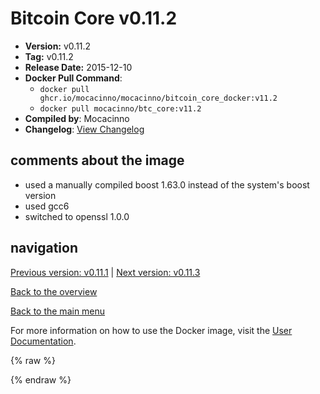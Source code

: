 # Bitcoin Core v0.11.2

- **Version:** v0.11.2
- **Tag:** v0.11.2
- **Release Date:** 2015-12-10
- **Docker Pull Command**:
  - `docker pull ghcr.io/mocacinno/mocacinno/bitcoin_core_docker:v11.2`
  - `docker pull mocacinno/btc_core:v11.2`
- **Compiled by**: Mocacinno
- **Changelog**: [View Changelog](https://github.com/bitcoin/bitcoin/blob/v0.11.2/doc/release-notes.md)

## comments about the image

- used a manually compiled boost 1.63.0 instead of the system's boost version
- used gcc6
- switched to openssl 1.0.0

## navigation

[Previous version: v0.11.1](./v11.1.md) | [Next version: v0.11.3](./v11.3.md)

[Back to the overview](./Readme.md)

[Back to the main menu](../Readme.md)

For more information on how to use the Docker image, visit the [User Documentation](../userdocs/Readme.md).

<!-- Google tag (gtag.js) -->
{% raw %}
<script async src="https://www.googletagmanager.com/gtag/js?id=G-BPC6NC6FF9"></script>
<script>
  window.dataLayer = window.dataLayer || [];
  function gtag(){dataLayer.push(arguments);}
  gtag('js', new Date());
  gtag('config', 'G-BPC6NC6FF9');
</script>
{% endraw %}
